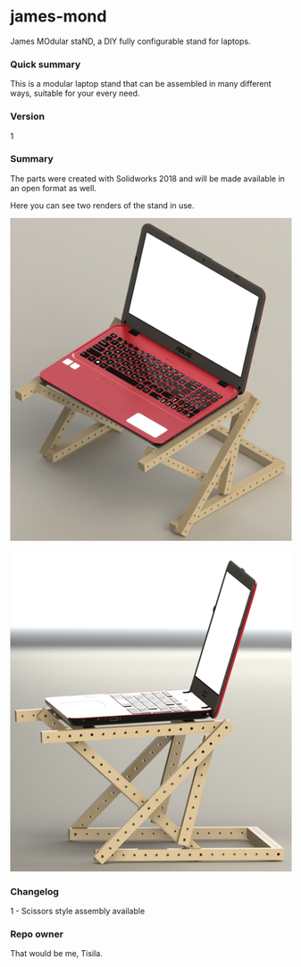 # james-mond
James MOdular staND, a DIY fully configurable stand for laptops.

### Quick summary
This is a modular laptop stand that can be assembled in many different ways, suitable for your every need.

###  Version
1

### Summary
The parts were created with Solidworks 2018 and will be made available in an open format as well.

Here you can see two renders of the stand in use.

![scissors style with laptop render](https://github.com/Tisila/james-mond/blob/master/renders/ScissorsStyleWithLaptop1.png)

![scissors style with laptop render](https://github.com/Tisila/james-mond/blob/master/renders/ScissorsStyleWithLaptop2.png)

### Changelog
1 - Scissors style assembly available

### Repo owner
That would be me, Tisila.


